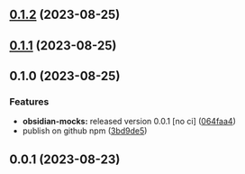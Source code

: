 

## [0.1.2](https://github.com/waynevanson/data-entry-obsidian-plugin/compare/obsidian-mocks-0.1.1...obsidian-mocks-0.1.2) (2023-08-25)

## [0.1.1](https://github.com/waynevanson/data-entry-obsidian-plugin/compare/obsidian-mocks-0.1.0...obsidian-mocks-0.1.1) (2023-08-25)

## 0.1.0 (2023-08-25)


### Features

* **obsidian-mocks:** released version 0.0.1 [no ci] ([064faa4](https://github.com/waynevanson/data-entry-obsidian-plugin/commit/064faa4cc29a18e37f026d20f5558d5c6aafae6d))
* publish on github npm ([3bd9de5](https://github.com/waynevanson/data-entry-obsidian-plugin/commit/3bd9de57ba2e440fa55a387ab0246dc67450a94f))

## 0.0.1 (2023-08-23)